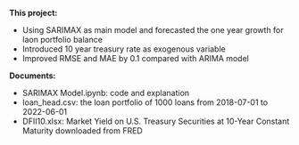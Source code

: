 **This project:**

- Using SARIMAX as main model and forecasted the one year growth for laon portfolio balance
- Introduced 10 year treasury rate as exogenous variable 
- Improved RMSE and MAE by 0.1 compared with ARIMA model


**Documents:**

- SARIMAX Model.ipynb: code and explanation
- loan_head.csv: the loan portfolio of 1000 loans from 2018-07-01 to 2022-06-01
- DFII10.xlsx: Market Yield on U.S. Treasury Securities at 10-Year Constant Maturity downloaded from FRED
